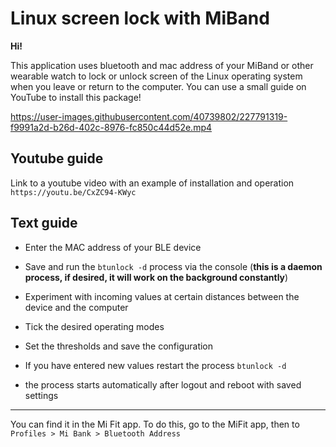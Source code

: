 # Linux screen lock with MiBand

**Hi!**

This application uses bluetooth and mac address of your MiBand or other wearable watch to lock or unlock screen of the Linux operating system when you leave or return to the computer.
You can use a small guide on YouTube to install this package!

https://user-images.githubusercontent.com/40739802/227791319-f9991a2d-b26d-402c-8976-fc850c44d52e.mp4

## Youtube guide
Link to a youtube video with an example of installation and operation ```https://youtu.be/CxZC94-KWyc```

## Text guide

 * Enter the MAC address of your BLE device
 
 * Save and run the ```btunlock -d``` process via the console (**this is a daemon process, if desired, it will work on the background constantly**)
 
 * Experiment with incoming values at certain distances between the device and the computer
 
 * Tick the desired operating modes
 
 * Set the thresholds and save the configuration
 
 * If you have entered new values restart the process ```btunlock -d```
 
 * the process starts automatically after logout and reboot with saved settings
 

<hr>

You can find it in the Mi Fit app. To do this, go to the MiFit app, then to ```Profiles > Mi Bank > Bluetooth Address```
